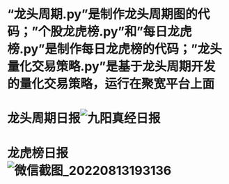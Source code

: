 # “龙头周期.py”是制作龙头周期图的代码；”个股龙虎榜.py”和”每日龙虎榜.py”是制作每日龙虎榜的代码；”龙头量化交易策略.py”是基于龙头周期开发的量化交易策略，运行在聚宽平台上面
# 龙头周期日报![九阳真经日报](https://user-images.githubusercontent.com/6970847/184476348-5a01ee4f-81d3-4aed-9088-603d658cbb60.png)
# 龙虎榜日报![微信截图_20220813193136](https://user-images.githubusercontent.com/6970847/184489889-172df5a1-5b98-45c2-a7fb-78e46bcf8812.png)
